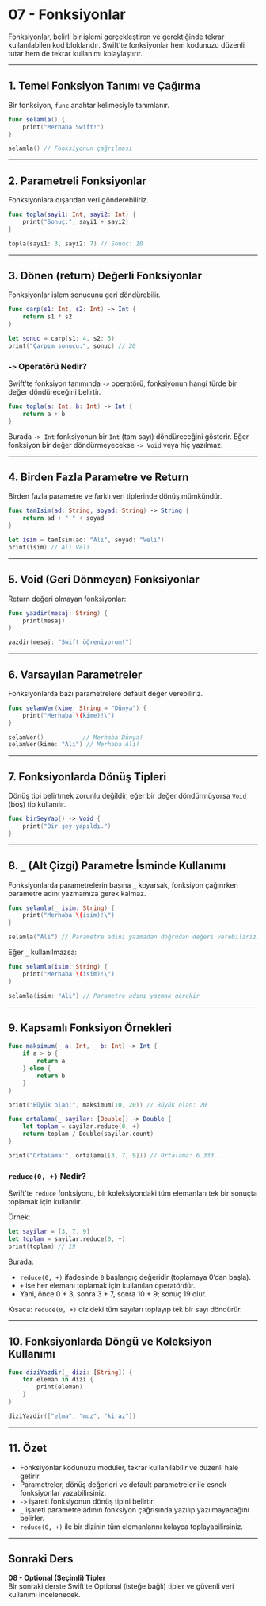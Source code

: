 # 07 - Fonksiyonlar

Fonksiyonlar, belirli bir işlemi gerçekleştiren ve gerektiğinde tekrar kullanılabilen kod bloklarıdır. Swift’te fonksiyonlar hem kodunuzu düzenli tutar hem de tekrar kullanımı kolaylaştırır.

---

## 1. Temel Fonksiyon Tanımı ve Çağırma

Bir fonksiyon, `func` anahtar kelimesiyle tanımlanır.

```swift
func selamla() {
    print("Merhaba Swift!")
}

selamla() // Fonksiyonun çağrılması
```

---

## 2. Parametreli Fonksiyonlar

Fonksiyonlara dışarıdan veri gönderebiliriz.

```swift
func topla(sayi1: Int, sayi2: Int) {
    print("Sonuç:", sayi1 + sayi2)
}

topla(sayi1: 3, sayi2: 7) // Sonuç: 10
```

---

## 3. Dönen (return) Değerli Fonksiyonlar

Fonksiyonlar işlem sonucunu geri döndürebilir.

```swift
func carp(s1: Int, s2: Int) -> Int {
    return s1 * s2
}

let sonuc = carp(s1: 4, s2: 5)
print("Çarpım sonucu:", sonuc) // 20
```

### `->` Operatörü Nedir?

Swift’te fonksiyon tanımında `->` operatörü, fonksiyonun hangi türde bir değer döndüreceğini belirtir.

```swift
func topla(a: Int, b: Int) -> Int {
    return a + b
}
```
Burada `-> Int` fonksiyonun bir `Int` (tam sayı) döndüreceğini gösterir. Eğer fonksiyon bir değer döndürmeyecekse `-> Void` veya hiç yazılmaz.

---

## 4. Birden Fazla Parametre ve Return

Birden fazla parametre ve farklı veri tiplerinde dönüş mümkündür.

```swift
func tamIsim(ad: String, soyad: String) -> String {
    return ad + " " + soyad
}

let isim = tamIsim(ad: "Ali", soyad: "Veli")
print(isim) // Ali Veli
```

---

## 5. Void (Geri Dönmeyen) Fonksiyonlar

Return değeri olmayan fonksiyonlar:

```swift
func yazdir(mesaj: String) {
    print(mesaj)
}

yazdir(mesaj: "Swift öğreniyorum!")
```

---

## 6. Varsayılan Parametreler

Fonksiyonlarda bazı parametrelere default değer verebiliriz.

```swift
func selamVer(kime: String = "Dünya") {
    print("Merhaba \(kime)!\")
}

selamVer()           // Merhaba Dünya!
selamVer(kime: "Ali") // Merhaba Ali!
```

---

## 7. Fonksiyonlarda Dönüş Tipleri

Dönüş tipi belirtmek zorunlu değildir, eğer bir değer döndürmüyorsa `Void` (boş) tip kullanılır.

```swift
func birSeyYap() -> Void {
    print("Bir şey yapıldı.")
}
```

---

## 8. `_` (Alt Çizgi) Parametre İsminde Kullanımı

Fonksiyonlarda parametrelerin başına `_` koyarsak, fonksiyon çağırırken parametre adını yazmamıza gerek kalmaz.

```swift
func selamla(_ isim: String) {
    print("Merhaba \(isim)!\")
}

selamla("Ali") // Parametre adını yazmadan doğrudan değeri verebiliriz.
```

Eğer `_` kullanılmazsa:

```swift
func selamla(isim: String) {
    print("Merhaba \(isim)!\")
}

selamla(isim: "Ali") // Parametre adını yazmak gerekir
```

---

## 9. Kapsamlı Fonksiyon Örnekleri

```swift
func maksimum(_ a: Int, _ b: Int) -> Int {
    if a > b {
        return a
    } else {
        return b
    }
}

print("Büyük olan:", maksimum(10, 20)) // Büyük olan: 20

func ortalama(_ sayilar: [Double]) -> Double {
    let toplam = sayilar.reduce(0, +)
    return toplam / Double(sayilar.count)
}

print("Ortalama:", ortalama([3, 7, 9])) // Ortalama: 6.333...
```

### `reduce(0, +)` Nedir?

Swift’te `reduce` fonksiyonu, bir koleksiyondaki tüm elemanları tek bir sonuçta toplamak için kullanılır.

Örnek:
```swift
let sayilar = [3, 7, 9]
let toplam = sayilar.reduce(0, +)
print(toplam) // 19
```
Burada:
- `reduce(0, +)` ifadesinde `0` başlangıç değeridir (toplamaya 0’dan başla).
- `+` ise her elemanı toplamak için kullanılan operatördür.
- Yani, önce 0 + 3, sonra 3 + 7, sonra 10 + 9; sonuç 19 olur.

Kısaca: `reduce(0, +)` dizideki tüm sayıları toplayıp tek bir sayı döndürür.

---

## 10. Fonksiyonlarda Döngü ve Koleksiyon Kullanımı

```swift
func diziYazdir(_ dizi: [String]) {
    for eleman in dizi {
        print(eleman)
    }
}

diziYazdir(["elma", "muz", "kiraz"])
```

---

## 11. Özet

- Fonksiyonlar kodunuzu modüler, tekrar kullanılabilir ve düzenli hale getirir.
- Parametreler, dönüş değerleri ve default parametreler ile esnek fonksiyonlar yazabilirsiniz.
- `->` işareti fonksiyonun dönüş tipini belirtir.
- `_` işareti parametre adının fonksiyon çağrısında yazılıp yazılmayacağını belirler.
- `reduce(0, +)` ile bir dizinin tüm elemanlarını kolayca toplayabilirsiniz.

---

## Sonraki Ders

**08 - Optional (Seçimli) Tipler**  
Bir sonraki derste Swift’te Optional (isteğe bağlı) tipler ve güvenli veri kullanımı incelenecek.
